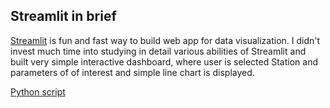 ## Streamlit in brief

[Streamlit](https://streamlit.io/) is fun and fast way to build web app for data visualization.
I didn't invest much time into studying in detail various abilities of Streamlit and built very simple interactive dashboard, where user is selected Station and parameters of of interest and simple line chart is displayed. 

[Python script](https://github.com/ksenia-tabakova/api-kafka-spark-mongodb-streamlit_pipeline/blob/main/Streamlit/streamlit-app.py)
